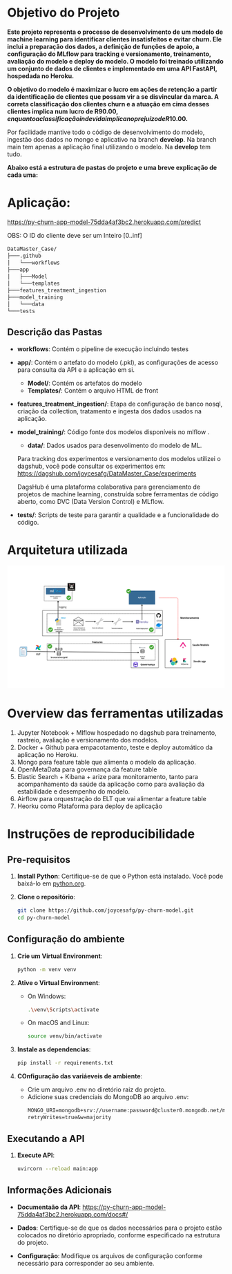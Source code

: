 # Objetivo do Projeto

**Este projeto representa o processo de desenvolvimento de um modelo de machine learning para identificar clientes insatisfeitos e evitar churn. Ele inclui a preparação dos dados, a definição de funções de apoio, a configuração do MLflow para tracking e versionamento, treinamento, avaliação do modelo e deploy do modelo. O modelo foi treinado utilizando um conjunto de dados de clientes e implementado em uma API FastAPI, hospedada no Heroku.**

**O objetivo do modelo é maximizar o lucro em ações de retenção a partir da identificação de clientes que possam vir a se disvincular da marca. A correta classificação dos clientes churn e a atuação em cima desses clientes implica num lucro de R$90.00, enquanto a classificação indevida implica no prejuízo de R$10.00.**

Por facilidade mantive todo o código de desenvolvimento do modelo, ingestão dos dados no mongo e aplicativo na branch **develop**. Na branch main tem apenas a aplicação final utilizando o modelo. Na **develop** tem tudo.

**Abaixo está a estrutura de pastas do projeto e uma breve explicação de cada uma:**



# Aplicação: 
https://py-churn-app-model-75dda4af3bc2.herokuapp.com/predict

OBS: O ID do cliente deve ser um Inteiro [0..inf]

```
DataMaster_Case/
├───.github
│   └───workflows
├───app
│   ├───Model
│   └───templates
├───features_treatment_ingestion
├───model_training
│   └───data
└───tests
```



## Descrição das Pastas
- **workflows**: Contém o pipeline de execução incluindo testes

- **app/**: Contém o artefato do modelo (.pkl), as configurações de acesso para consulta da API e a aplicação em si. 
    - **Model/**: Contém os artefatos do modelo
    - **Templates/**: Contém o arquivo HTML de front

- **features_treatment_ingestion/**: Etapa de configuração de banco nosql, criação da collection, tratamento e ingesta dos dados usados na aplicação.

- **model_training/**: Código fonte dos modelos disponíveis no mlflow .
    - **data/**: Dados usados para desenvolimento do modelo de ML.

    Para tracking dos experimentos e versionamento dos modelos utilizei o dagshub, você pode consultar os experimentos em:
    https://dagshub.com/joycesafg/DataMaster_Case/experiments

    DagsHub é uma plataforma colaborativa para gerenciamento de projetos de machine learning, construída sobre ferramentas de código aberto, como DVC (Data Version Control) e MLflow.  

- **tests/**: Scripts de teste para garantir a qualidade e a funcionalidade do código.


# Arquitetura utilizada

![Architecture Diagram](bronzesilvergold.png)

# Overview das ferramentas utilizadas

1.  Jupyter Notebook + Mlflow hospedado no dagshub para treinamento, rastreio, avaliação e versionamento dos modelos.
2.  Docker + Github para empacotamento, teste e deploy automático da aplicação no Heroku.
3. Mongo para feature table que alimenta o modelo da aplicação.
4. OpenMetaData para governança da feature table
4. Elastic Search + Kibana + arize para monitoramento, tanto para acompanhamento da saúde da aplicação como para avaliação da estabilidade e desempenho do modelo.
5. Airflow para orquestração do ELT que vai alimentar a feature table
6. Heorku como Plataforma para deploy de aplicação

# Instruções de reproducibilidade

## Pre-requisitos

1. **Install Python**: Certifique-se de que o Python está instalado. Você pode baixá-lo em [python.org](https://www.python.org/).

2. **Clone o repositório**:
    ```sh
    git clone https://github.com/joycesafg/py-churn-model.git
    cd py-churn-model
    ```

## Configuração do ambiente

1. **Crie um Virtual Environment**:
    ```sh
    python -m venv venv
    ```

2. **Ative o Virtual Environment**:
    - On Windows:
        ```sh
        .\venv\Scripts\activate
        ```
    - On macOS and Linux:
        ```sh
        source venv/bin/activate
        ```

3. **Instale as dependencias**:
    ```sh
    pip install -r requirements.txt
    ```

4. **COnfiguração das variáeveis de ambiente**:
    
    - Crie um arquivo .env no diretório raiz do projeto.
    - Adicione suas credenciais do MongoDB ao arquivo .env:
      ```env
      MONGO_URI=mongodb+srv://username:password@cluster0.mongodb.net/mydatabase?retryWrites=true&w=majority
      ```

## Executando a API

1. **Execute API**:
    ```sh
    uvircorn --reload main:app
    ```

## Informações Adicionais
- **Documentaão da API**: https://py-churn-app-model-75dda4af3bc2.herokuapp.com/docs#/

- **Dados**: Certifique-se de que os dados necessários para o projeto estão colocados no diretório apropriado, conforme especificado na estrutura do projeto.
- **Configuração**: Modifique os arquivos de configuração conforme necessário para corresponder ao seu ambiente.

